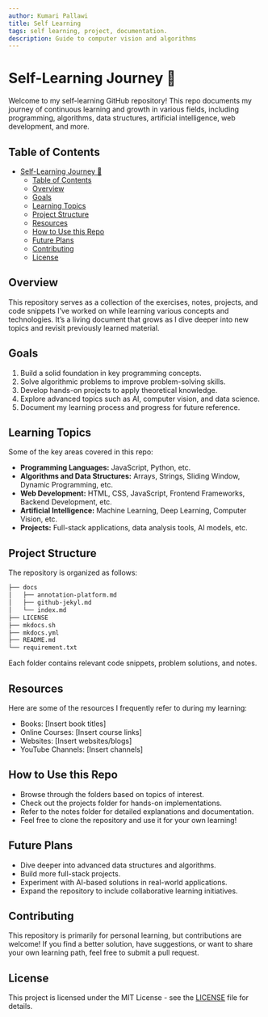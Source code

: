 ```yaml
---
author: Kumari Pallawi
title: Self Learning
tags: self learning, project, documentation.
description: Guide to computer vision and algorithms
---
```


# Self-Learning Journey 📘

Welcome to my self-learning GitHub repository! This repo documents my journey of continuous learning and growth in various fields, including programming, algorithms, data structures, artificial intelligence, web development, and more.

## Table of Contents
- [Self-Learning Journey 📘](#self-learning-journey-)
  - [Table of Contents](#table-of-contents)
  - [Overview](#overview)
  - [Goals](#goals)
  - [Learning Topics](#learning-topics)
  - [Project Structure](#project-structure)
  - [Resources](#resources)
  - [How to Use this Repo](#how-to-use-this-repo)
  - [Future Plans](#future-plans)
  - [Contributing](#contributing)
  - [License](#license)

## Overview
This repository serves as a collection of the exercises, notes, projects, and code snippets I’ve worked on while learning various concepts and technologies. It’s a living document that grows as I dive deeper into new topics and revisit previously learned material.

## Goals
1. Build a solid foundation in key programming concepts.
2. Solve algorithmic problems to improve problem-solving skills.
3. Develop hands-on projects to apply theoretical knowledge.
4. Explore advanced topics such as AI, computer vision, and data science.
5. Document my learning process and progress for future reference.

## Learning Topics
Some of the key areas covered in this repo:
- **Programming Languages:** JavaScript, Python, etc.
- **Algorithms and Data Structures:** Arrays, Strings, Sliding Window, Dynamic Programming, etc.
- **Web Development:** HTML, CSS, JavaScript, Frontend Frameworks, Backend Development, etc.
- **Artificial Intelligence:** Machine Learning, Deep Learning, Computer Vision, etc.
- **Projects:** Full-stack applications, data analysis tools, AI models, etc.

## Project Structure
The repository is organized as follows:

```bash
├── docs
│   ├── annotation-platform.md
│   ├── github-jekyl.md
│   └── index.md
├── LICENSE
├── mkdocs.sh
├── mkdocs.yml
├── README.md
└── requirement.txt
```



Each folder contains relevant code snippets, problem solutions, and notes.

## Resources
Here are some of the resources I frequently refer to during my learning:
- Books: [Insert book titles]
- Online Courses: [Insert course links]
- Websites: [Insert websites/blogs]
- YouTube Channels: [Insert channels]

## How to Use this Repo
- Browse through the folders based on topics of interest.
- Check out the projects folder for hands-on implementations.
- Refer to the notes folder for detailed explanations and documentation.
- Feel free to clone the repository and use it for your own learning!

## Future Plans
- Dive deeper into advanced data structures and algorithms.
- Build more full-stack projects.
- Experiment with AI-based solutions in real-world applications.
- Expand the repository to include collaborative learning initiatives.

## Contributing
This repository is primarily for personal learning, but contributions are welcome! If you find a better solution, have suggestions, or want to share your own learning path, feel free to submit a pull request.

## License
This project is licensed under the MIT License - see the [LICENSE](LICENSE) file for details.